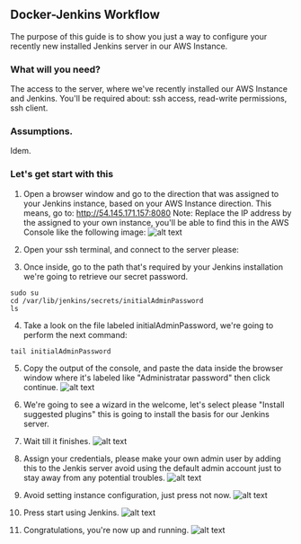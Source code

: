 ## Docker-Jenkins Workflow
 
The purpose of this guide is to show you just a way to configure your recently new installed Jenkins server in our AWS Instance.

### What will you need?

The access to the server, where we've recently installed our AWS Instance and Jenkins. You'll be required about: ssh access, read-write permissions, ssh client.

### Assumptions.

Idem.
### Let's get start with this
1. Open a browser window and go to the direction that was assigned to your Jenkins instance, based on your AWS Instance direction.
This means, go to: http://54.145.171.157:8080
Note: Replace the IP address by the assigned to your own instance, you'll be able to find this in the AWS Console like the following image:
![alt text](https://github.com/rkobismarck/docker-jenkins-pipeline/blob/master/media-content/jenkins-config-1.png "Jenkins Welcome Configuration")

2. Open your ssh terminal, and connect to the server please:
3. Once inside, go to the path that's required by your Jenkins installation we're going to retrieve our secret password.
```console
sudo su
cd /var/lib/jenkins/secrets/initialAdminPassword
ls
```

4. Take a look on the file labeled initialAdminPassword, we're going to perform the next command:
```console
tail initialAdminPassword
```

5. Copy the output of the console, and paste the data inside the browser window where it's labeled like "Administratar password" then click continue.
![alt text](https://github.com/rkobismarck/docker-jenkins-pipeline/blob/master/media-content/jenkins-config-1.png "Jenkins Welcome Configuration")

6. We're going to see a wizard in the welcome, let's select please "Install suggested plugins" this is going to install the basis for our Jenkins server.

7. Wait till it finishes.
![alt text](https://github.com/rkobismarck/docker-jenkins-pipeline/blob/master/media-content/jenkins-config-2.png "Jenkins Welcome Configuration")

8. Assign your credentials, please make your own admin user by adding this to the Jenkis server avoid using the default admin account just to stay away from any potential troubles.
![alt text](https://github.com/rkobismarck/docker-jenkins-pipeline/blob/master/media-content/jenkins-config-3.png "Jenkins Welcome Configuration")


9. Avoid setting instance configuration, just press not now.
![alt text](https://github.com/rkobismarck/docker-jenkins-pipeline/blob/master/media-content/jenkins-config-5.png "Jenkins Welcome Configuration")

10. Press start using Jenkins.
![alt text](https://github.com/rkobismarck/docker-jenkins-pipeline/blob/master/media-content/jenkins-config-6.png "Jenkins Welcome Configuration")


11. Congratulations, you're now up and running.
![alt text](https://github.com/rkobismarck/docker-jenkins-pipeline/blob/master/media-content/jenkins-config-7.png "Jenkins Welcome Configuration")
